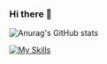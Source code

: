 ### Hi there 👋

![Anurag's GitHub stats](https://github-readme-stats.vercel.app/api?username=EnesAkkal&show_icons=true&theme=radical)


[![My Skills](https://skillicons.dev/icons?i=java,kotlin,bootstrap,css,firebase,firebases,react,visualstudiofigma&theme=light)](https://skillicons.dev)



<!--
**EnesAkkal/EnesAkkal** is a ✨ _special_ ✨ repository because its `README.md` (this file) appears on your GitHub profile.

Here are some ideas to get you started:

- 🔭 I’m currently working on ...
- 🌱 I’m currently learning ...
- 👯 I’m looking to collaborate on ...
- 🤔 I’m looking for help with ...
- 💬 Ask me about ...
- 📫 How to reach me: ...
- 😄 Pronouns: ...
- ⚡ Fun fact: ...
-->
